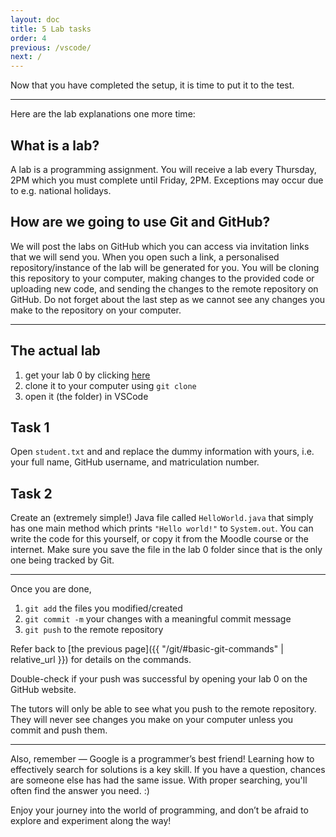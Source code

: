 ```yaml
---
layout: doc
title: 5 Lab tasks
order: 4
previous: /vscode/
next: /
---
```


Now that you have completed the setup, it is time to put it to the test.

---

Here are the lab explanations one more time:

## What is a lab?
A lab is a programming assignment. You will receive a lab every Thursday, 2PM which you must complete until Friday, 2PM. Exceptions may occur due to e.g. national holidays.

## How are we going to use Git and GitHub?
We will post the labs on GitHub which you can access via invitation links that we will send you. When you open such a link, a personalised repository/instance of the lab will be generated for you. You will be cloning this repository to your computer, making changes to the provided code or uploading new code, and sending the changes to the remote repository on GitHub. Do not forget about the last step as we cannot see any changes you make to the repository on your computer.

---

## The actual lab

1. get your lab 0 by clicking [here](https://guthib.com/)
2. clone it to your computer using `git clone`
3. open it (the folder) in VSCode

## Task 1
Open `student.txt` and and replace the dummy information with yours, i.e. your full name, GitHub username, and matriculation number.

## Task 2
Create an (extremely simple!) Java file called `HelloWorld.java` that simply has one main method which prints `"Hello world!"` to `System.out`. You can write the code for this yourself, or copy it from the Moodle course or the internet. Make sure you save the file in the lab 0 folder since that is the only one being tracked by Git.

---

Once you are done,
1. `git add` the files you modified/created
2. `git commit -m` your changes with a meaningful commit message
3. `git push` to the remote repository

Refer back to [the previous page]({{ "/git/#basic-git-commands" | relative_url }}) for details on the commands.

Double-check if your push was successful by opening your lab 0 on the GitHub website.

The tutors will only be able to see what you push to the remote repository. They will never see changes you make on your computer unless you commit and push them.

---

Also, remember — Google is a programmer’s best friend! Learning how to effectively search for solutions is a key skill. If you have a question, chances are someone else has had the same issue. With proper searching, you'll often find the answer you need. :)

Enjoy your journey into the world of programming, and don’t be afraid to explore and experiment along the way!
